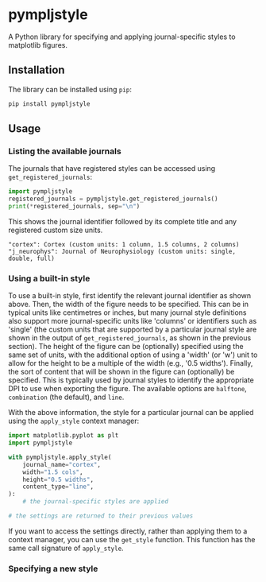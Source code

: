 # pympljstyle

A Python library for specifying and applying journal-specific styles to matplotlib figures.

## Installation

The library can be installed using `pip`:

```bash
pip install pympljstyle
```

## Usage

### Listing the available journals

The journals that have registered styles can be accessed using `get_registered_journals`:

```python
import pympljstyle
registered_journals = pympljstyle.get_registered_journals()
print(*registered_journals, sep="\n")
```

This shows the journal identifier followed by its complete title and any registered custom size units.

```output
"cortex": Cortex (custom units: 1 column, 1.5 columns, 2 columns)
"j_neurophys": Journal of Neurophysiology (custom units: single, double, full)
```

### Using a built-in style

To use a built-in style, first identify the relevant journal identifier as shown above.
Then, the width of the figure needs to be specified.
This can be in typical units like centimetres or inches, but many journal style definitions also support more journal-specific units like 'columns' or identifiers such as 'single' (the custom units that are supported by a particular journal style are shown in the output of `get_registered_journals`, as shown in the previous section).
The height of the figure can be (optionally) specified using the same set of units, with the additional option of using a 'width' (or 'w') unit to allow for the height to be a multiple of the width (e.g., '0.5 widths').
Finally, the sort of content that will be shown in the figure can (optionally) be specified.
This is typically used by journal styles to identify the appropriate DPI to use when exporting the figure.
The available options are `halftone`, `combination` (the default), and `line`.

With the above information, the style for a particular journal can be applied using the `apply_style` context manager:

```python
import matplotlib.pyplot as plt
import pympljstyle

with pympljstyle.apply_style(
    journal_name="cortex",
    width="1.5 cols",
    height="0.5 widths",
    content_type="line",
):
    # the journal-specific styles are applied

# the settings are returned to their previous values
```

If you want to access the settings directly, rather than applying them to a context manager, you can use the `get_style` function.
This function has the same call signature of `apply_style`.


### Specifying a new style




